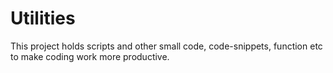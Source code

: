 # Utilities

This project holds scripts and other small code, code-snippets, function etc to make coding work more productive.